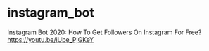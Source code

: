 # instagram_bot

Instagram Bot 2020: How To Get Followers On Instagram For Free? 
https://youtu.be/iUbe_PjGKeY
